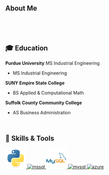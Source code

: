 ## About Me
<br>
<br>
<br>

## :mortar_board: Education 
<b>Purdue University</b> MS Industrial Engineering
- MS Industrial Engineering

<b>SUNY Empire State College</b>
- BS Applied & Computational Math

<b>Suffolk County Community College</b>
- AS Business Administration
<br>


## 💼 Skills & Tools
<a href="https://www.python.org" alt="python" target="_blank"> <img src="https://raw.githubusercontent.com/devicons/devicon/master/icons/python/python-original.svg" alt="python" width="65" height="65"/> </a> 
<a href="https://www.microsoft.com/en-us/sql-server" target="_blank"> <img src="https://www.svgrepo.com/show/303229/microsoft-sql-server-logo.svg" alt="mssql" width="65" height="65"/> </a> 
<a href="https://www.mysql.com/" target="_blank"> <img src="https://raw.githubusercontent.com/devicons/devicon/master/icons/mysql/mysql-original-wordmark.svg" alt="mysql" width="65" height="65"/> </a> 
<a href="https://www.mysql.com/" target="_blank"> <img src="https://upload.wikimedia.org/wikipedia/en/thumb/2/20/Power_BI_logo.svg/70px-Power_BI_logo.svg.png" alt="mysql" width="65" height="65"/> </a> 
<a href="https://azure.microsoft.com/en-in/" target="_blank"> <img src="https://www.vectorlogo.zone/logos/microsoft_azure/microsoft_azure-icon.svg" alt="azure" width="65" height="65"/> </a>
